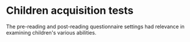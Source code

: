 # Children acquisition tests
The pre-reading and post-reading questionnaire settings had relevance in examining children's various abilities.
